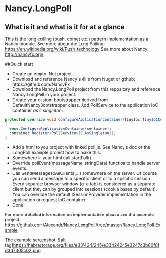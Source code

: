 # Nancy.LongPoll
## What is it and what is it for at a glance
This is the long-polling (push, comet etc.) pattern implementation as a Nancy module.
See more about the Long Polling: https://en.wikipedia.org/wiki/Push_technology
See more about Nancy: http://nancyfx.org/

##Quick start
- Create an empty .Net project.
- Download and reference Nancy's dll's from Nuget or github: https://github.com/NancyFx
- Download the Nancy.LongPoll project from this repository and reference Nancy.LongPoll in your project.
- Create your custom bootstrapper derived from DefaultNancyBootstrapper class. Add PollService to the application IoC container *as a singleton*:

```C#
protected override void ConfigureApplicationContainer(TinyIoc.TinyIoCContainer container)
{
  base.ConfigureApplicationContainer(container);
  container.Register<PollService>().AsSingleton();
}
```
- Add a html to you project with linked poll.js. See Nancy's doc or the LongPoll example project how to make this.
- Somewhere in your html call startPoll().
- Override pollEvent(messageName, stringData) function to handle server events.
- Call SendMessageToAllClients(...) somewhere on the server. Of course you can send a message to a specific client or to a specific session . Every separate browser window (or a tab) is considered as a separate client but they can by grouped into sessions (cookie bases by default). You can override the default ISessionProvider implementation in the application or request IoC container.
- Done! 

For more detailed information on implementation please see the example project: https://github.com/AIexandr/Nancy.LongPoll/tree/master/Nancy.LongPoll.Example

The example screenshot:
![alt tag]https://habrastorage.org/files/e33/424/245/e33424245e3247c3b80f8fd3d7305c02.png
